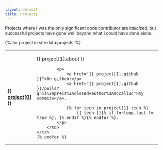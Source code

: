 ```yaml
---
layout: default
title: Projects
---
```


Projects where I was the only significant code contributor are _italicized_, but successful projects have gone well beyond what I could have done alone.

<table>
    {% for project in site.data.projects %}
    <tr>
        <td><b><a href="{{ project[1].home }}">{{ project[0] }}</a></b></td>
        <td>
            <p>
                {{ project[1].about }}
            </p>

            <p>
                <a href="{{ project[1].github }}">On github:</a>
                <a href="{{ project[1].github }}/pulls?q=is%3Apr+is%3Aclosed+author%3Amccalluc">my commits</a>.
                
                {% for tech in project[1].tech %}
                    {{ tech }}{% if forloop.last != true %}, {% endif %}{% endfor %}.
            </p>
        </td>
    </tr>
    {% endfor %}
</table>
